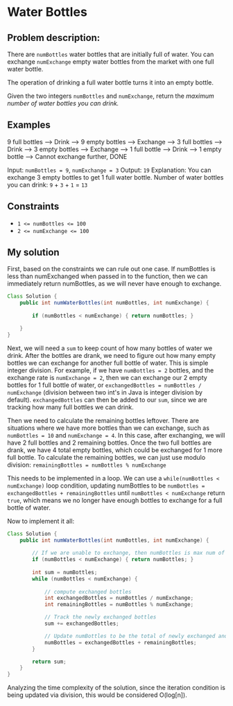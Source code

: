 # Water Bottles

## Problem description: 

There are `numBottles` water bottles that are initially full of water. You can exchange `numExchange` empty water bottles from the market with one full water bottle.

The operation of drinking a full water bottle turns it into an empty bottle.

Given the two integers `numBottles` and `numExchange`, return the _*maximum* number of water bottles you can drink._

## Examples

9 full bottles --> Drink --> 9 empty bottles --> Exchange --> 3 full bottles --> Drink --> 3 empty bottles --> Exchange --> 1 full bottle --> Drink --> 1 empty bottle --> Cannot exchange further, DONE

Input: `numBottles = 9`, `numExchange = 3`
Output: `19`
Explanation: You can exchange 3 empty bottles to get 1 full water bottle. Number of water bottles you can drink: `9` + `3` + `1` = `13`

## Constraints

- `1 <= numBottles <= 100`
- `2 <= numExchange <= 100`

## My solution

First, based on the constraints we can rule out one case. If numBottles is less than numExchanged when passed in to the function, then we can immediately return numBottles, as we will never have enough to exchange.

```java
Class Solution {
    public int numWaterBottles(int numBottles, int numExchange) {
        
        if (numBottles < numExchange) { return numBottles; }

    }
}
```

Next, we will need a `sum` to keep count of how many bottles of water we drink. After the bottles are drank, we need to figure out how many empty bottles we can exchange for another full bottle of water. This is simple integer division. For example, if we have `numBottles = 2` bottles, and the exchange rate is `numExchange = 2`, then we can exchange our 2 empty bottles for 1 full bottle of water, or `exchangedBottles = numBottles / numExchange` (division between two int's in Java is integer division by default). `exchangedBottles` can then be added to our `sum`, since we are tracking how many full bottles we can drink. 

Then we need to calculate the remaining bottles leftover. There are situations where we have more bottles than we can exchange, such as `numBottles = 10` and `numExchange = 4`. In this case, after exchanging, we will have 2 full bottles and 2 remaining bottles. Once the two full bottles are drank, we have 4 total empty bottles, which could be exchanged for 1 more full bottle. To calculate the remaining bottles, we can just use modulo division: `remainingBottles = numBottles % numExchange`

This needs to be implemented in a loop. We can use a `while(numBottles < numExchange)` loop condition, updating numBottles to be `numBottles = exchangedBottles + remainingBottles` until `numBottles < numExchange` return `true`, which means we no longer have enough bottles to exchange for a full bottle of water.

Now to implement it all:

```java
Class Solution {
    public int numWaterBottles(int numBottles, int numExchange) {
        
        // If we are unable to exchange, then numBottles is max num of bottles
        if (numBottles < numExchange) { return numBottles; }
        
        int sum = numBottles;
        while (numBottles < numExchange) { 
            
            // compute exchanged bottles
            int exchangedBottles = numBottles / numExchange;
            int remainingBottles = numBottles % numExchange;

            // Track the newly exchanged bottles
            sum += exchangedBottles;

            // Update numBottles to be the total of newly exchanged and remaining bottles
            numBottles = exchangedBottles + remainingBottles;
        }

        return sum;
    }
}
```

Analyzing the time complexity of the solution, since the iteration condition is being updated via division, this would be considered O(log[n]).

